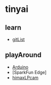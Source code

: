 # tinyai


## learn

* [gitList](gitList.md)


## playAround
* [Arduino]()
* [SparkFun Edge]
* [himaxLPcam](himax/readme.md)
